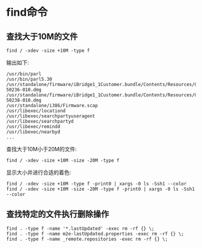 # find命令

## 查找大于10M的文件

```shell
find / -xdev -size +10M -type f
```

输出如下:

```shell
/usr/bin/parl
/usr/bin/parl5.30
/usr/standalone/firmware/iBridge1_1Customer.bundle/Contents/Resources/018-50236-010.dmg
/usr/standalone/firmware/iBridge1_1Customer.bundle/Contents/Resources/018-50238-010.dmg
/usr/standalone/i386/Firmware.scap
/usr/libexec/locationd
/usr/libexec/searchpartyuseragent
/usr/libexec/searchpartyd
/usr/libexec/remindd
/usr/libexec/nearbyd
...
```

查找大于10M小于20M的文件:

```shell
find / -xdev -size +10M -size -20M -type f
```

显示大小并进行合适的着色:

```shell
find / -xdev -size +10M -type f -print0 | xargs -0 ls -Ssh1 --color
find / -xdev -size +10M -size -20M -type f -print0 | xargs -0 ls -Ssh1 --color
```

## 查找特定的文件执行删除操作

```shell
find . -type f -name '*.lastUpdated' -exec rm -rf {} \;
find . -type f -name m2e-lastUpdated.properties -exec rm -rf {} \;
find . -type f -name _remote.repositories -exec rm -rf {} \;
```
